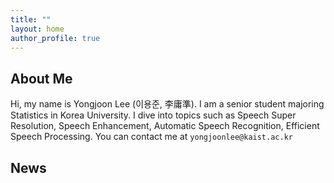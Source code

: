 ```yaml
---
title: ""
layout: home
author_profile: true
---
```


## About Me

Hi, my name is Yongjoon Lee (이용준, 李庸準). I am a senior student majoring Statistics in Korea University. I dive into topics such as Speech Super Resolution, Speech Enhancement, Automatic Speech Recognition, Efficient Speech Processing. You can contact me at `yongjoonlee@kaist.ac.kr`


## News

